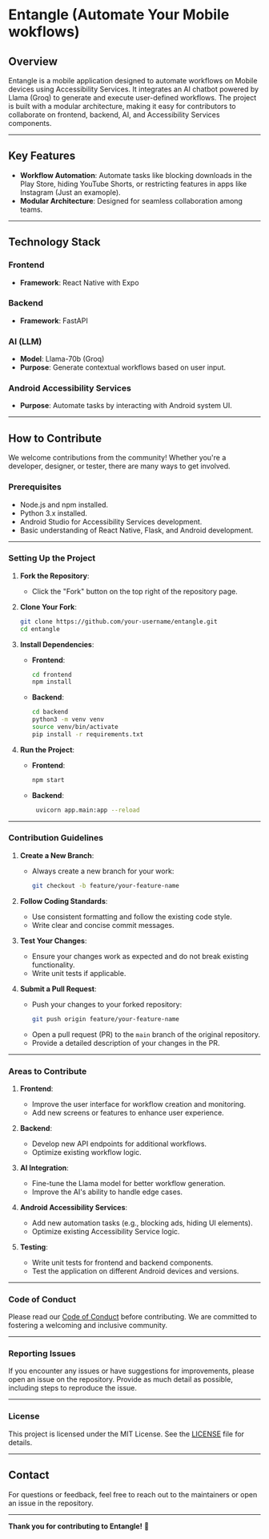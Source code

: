 # Entangle (Automate Your Mobile wokflows)
## Overview
Entangle is a mobile application designed to automate workflows on Mobile devices using Accessibility Services. It integrates an AI chatbot powered by Llama (Groq) to generate and execute user-defined workflows. The project is built with a modular architecture, making it easy for contributors to collaborate on frontend, backend, AI, and Accessibility Services components.

---

## Key Features
- **Workflow Automation**: Automate tasks like blocking downloads in the Play Store, hiding YouTube Shorts, or restricting features in apps like Instagram (Just an examople).
- **Modular Architecture**: Designed for seamless collaboration among teams.

---

## Technology Stack

### Frontend
- **Framework**: React Native with Expo

### Backend
- **Framework**: FastAPI  

### AI (LLM)
- **Model**: Llama-70b (Groq)
- **Purpose**: Generate contextual workflows based on user input.

### Android Accessibility Services
- **Purpose**: Automate tasks by interacting with Android system UI.

---

## How to Contribute
We welcome contributions from the community! Whether you're a developer, designer, or tester, there are many ways to get involved.

### Prerequisites
- Node.js and npm installed.
- Python 3.x installed.
- Android Studio for Accessibility Services development.
- Basic understanding of React Native, Flask, and Android development.

---

### Setting Up the Project

1. **Fork the Repository**:
   - Click the "Fork" button on the top right of the repository page.

2. **Clone Your Fork**:
   ```bash
   git clone https://github.com/your-username/entangle.git
   cd entangle
   ```

3. **Install Dependencies**:
   - **Frontend**:
     ```bash
     cd frontend
     npm install
     ```
   - **Backend**:
     ```bash
     cd backend
     python3 -m venv venv
     source venv/bin/activate
     pip install -r requirements.txt
     ```

4. **Run the Project**:
   - **Frontend**:
     ```bash
     npm start
     ```
   - **Backend**:
     ```bash
      uvicorn app.main:app --reload
     ```

---

### Contribution Guidelines

1. **Create a New Branch**:
   - Always create a new branch for your work:
     ```bash
     git checkout -b feature/your-feature-name
     ```

2. **Follow Coding Standards**:
   - Use consistent formatting and follow the existing code style.
   - Write clear and concise commit messages.

3. **Test Your Changes**:
   - Ensure your changes work as expected and do not break existing functionality.
   - Write unit tests if applicable.

4. **Submit a Pull Request**:
   - Push your changes to your forked repository:
     ```bash
     git push origin feature/your-feature-name
     ```
   - Open a pull request (PR) to the `main` branch of the original repository.
   - Provide a detailed description of your changes in the PR.

---

### Areas to Contribute

1. **Frontend**:
   - Improve the user interface for workflow creation and monitoring.
   - Add new screens or features to enhance user experience.

2. **Backend**:
   - Develop new API endpoints for additional workflows.
   - Optimize existing workflow logic.

3. **AI Integration**:
   - Fine-tune the Llama model for better workflow generation.
   - Improve the AI's ability to handle edge cases.

4. **Android Accessibility Services**:
   - Add new automation tasks (e.g., blocking ads, hiding UI elements).
   - Optimize existing Accessibility Service logic.

5. **Testing**:
   - Write unit tests for frontend and backend components.
   - Test the application on different Android devices and versions.

---

### Code of Conduct
Please read our [Code of Conduct](CODE_OF_CONDUCT.md) before contributing. We are committed to fostering a welcoming and inclusive community.

---

### Reporting Issues
If you encounter any issues or have suggestions for improvements, please open an issue on the repository. Provide as much detail as possible, including steps to reproduce the issue.

---

### License
This project is licensed under the MIT License. See the [LICENSE](LICENSE) file for details.

---

## Contact
For questions or feedback, feel free to reach out to the maintainers or open an issue in the repository.

---

**Thank you for contributing to Entangle!** 🚀
</mdformat>